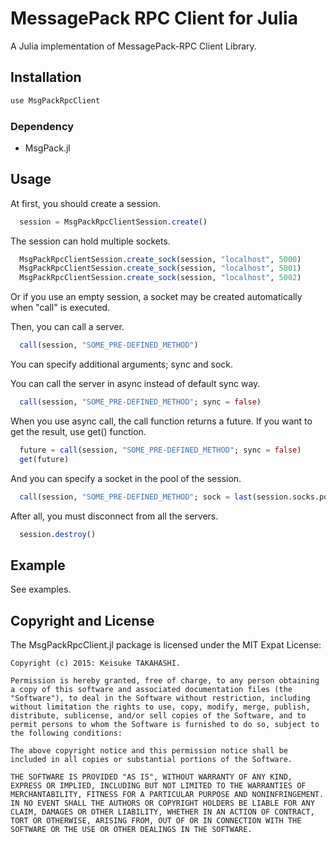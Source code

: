 # MessagePack RPC Client for Julia

A Julia implementation of MessagePack-RPC Client Library.


## Installation

```julia
use MsgPackRpcClient
```

### Dependency

* MsgPack.jl


## Usage

At first, you should create a session.

```julia
  session = MsgPackRpcClientSession.create()
```

The session can hold multiple sockets.

```julia
  MsgPackRpcClientSession.create_sock(session, "localhost", 5000)
  MsgPackRpcClientSession.create_sock(session, "localhost", 5001)
  MsgPackRpcClientSession.create_sock(session, "localhost", 5002)
```

Or if you use an empty session, a socket may be created automatically when "call" is executed.

Then, you can call a server.

```julia
  call(session, "SOME_PRE-DEFINED_METHOD")
```

You can specify additional arguments; sync and sock.

You can call the server in async instead of default sync way.

```julia
  call(session, "SOME_PRE-DEFINED_METHOD"; sync = false)
```

When you use async call, the call function returns a future.
If you want to get the result, use get() function.

```julia
  future = call(session, "SOME_PRE-DEFINED_METHOD"; sync = false)
  get(future)
```

And you can specify a socket in the pool of the session.

```julia
  call(session, "SOME_PRE-DEFINED_METHOD"; sock = last(session.socks.pool))
```

After all, you must disconnect from all the servers.

```julia
  session.destroy()
```


## Example

See examples.


## Copyright and License

  The MsgPackRpcClient.jl package is licensed under the MIT Expat License:

    Copyright (c) 2015: Keisuke TAKAHASHI.
    
    Permission is hereby granted, free of charge, to any person obtaining
    a copy of this software and associated documentation files (the
    "Software"), to deal in the Software without restriction, including
    without limitation the rights to use, copy, modify, merge, publish,
    distribute, sublicense, and/or sell copies of the Software, and to
    permit persons to whom the Software is furnished to do so, subject to
    the following conditions:
    
    The above copyright notice and this permission notice shall be
    included in all copies or substantial portions of the Software.
    
    THE SOFTWARE IS PROVIDED "AS IS", WITHOUT WARRANTY OF ANY KIND,
    EXPRESS OR IMPLIED, INCLUDING BUT NOT LIMITED TO THE WARRANTIES OF
    MERCHANTABILITY, FITNESS FOR A PARTICULAR PURPOSE AND NONINFRINGEMENT.
    IN NO EVENT SHALL THE AUTHORS OR COPYRIGHT HOLDERS BE LIABLE FOR ANY
    CLAIM, DAMAGES OR OTHER LIABILITY, WHETHER IN AN ACTION OF CONTRACT,
    TORT OR OTHERWISE, ARISING FROM, OUT OF OR IN CONNECTION WITH THE
    SOFTWARE OR THE USE OR OTHER DEALINGS IN THE SOFTWARE.

